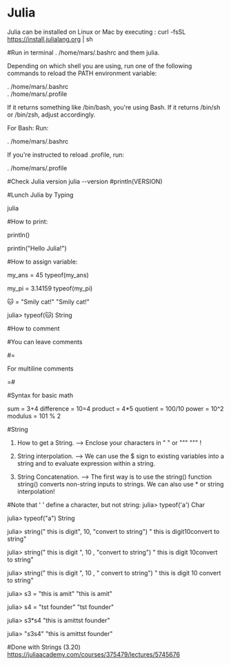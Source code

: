 # Julia

Julia can be installed on Linux or Mac by executing :    curl -fsSL https://install.julialang.org | sh



#Run in terminal     . /home/mars/.bashrc   and them julia.









Depending on which shell you are using, run one of the following
commands to reload the PATH environment variable:

  . /home/mars/.bashrc    
  . /home/mars/.profile


  If it returns something like /bin/bash, you're using Bash.
  If it returns /bin/sh or /bin/zsh, adjust accordingly.


  For Bash: Run:

. /home/mars/.bashrc

If you're instructed to reload .profile, run:

. /home/mars/.profile


#Check Julia version
julia --version   #println(VERSION)


#Lunch Julia by Typing

julia



#How to print:

println()


println("Hello Julia!")

#How to assign variable:

my_ans = 45
typeof(my_ans)

my_pi = 3.14159
typeof(my_pi)


🐱 = "Smily cat!"
"Smily cat!"

julia> typeof(🐱)
String



#How to comment

#You can leave comments

#=

For multiline comments

=#

#Syntax for basic math

sum = 3+4
difference = 10=4
product = 4*5
quotient = 100/10
power = 10^2
modulus = 101 % 2



#String

1. How to get a String.  --> Enclose your characters in " " or """ """ !

2. String interpolation. --> We can use the $ sign to existing variables into a string and to evaluate expression within a string.

3. String Concatenation. --> The first way is to use the string() function string() converts non-string inputs to strings.   We can also use * or string interpolation!



#Note that ' ' define a character, but not string:
julia> typeof('a')
Char

julia> typeof("a")
String



julia> string(" this is digit", 10, "convert to string")
" this is digit10convert to string"

julia> string(" this is digit ", 10 , "convert to string")
" this is digit 10convert to string"

julia> string(" this is digit ", 10 , " convert to string")
" this is digit 10 convert to string"

julia> s3 = "this is amit"
"this is amit"

julia> s4 = "tst founder"
"tst founder"

julia> s3*s4
"this is amittst founder"

julia> "$s3$s4"
"this is amittst founder"



#Done with Strings (3.20)   https://juliaacademy.com/courses/375479/lectures/5745676
